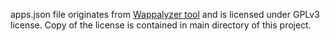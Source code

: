 apps.json file originates from [Wappalyzer tool](https://github.com/AliasIO/Wappalyzer) and is licensed under
GPLv3 license. Copy of the license is contained in main directory of this project.